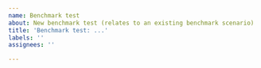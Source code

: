 ```yaml
---
name: Benchmark test
about: New benchmark test (relates to an existing benchmark scenario)
title: 'Benchmark test: ...'
labels: ''
assignees: ''

---
```



